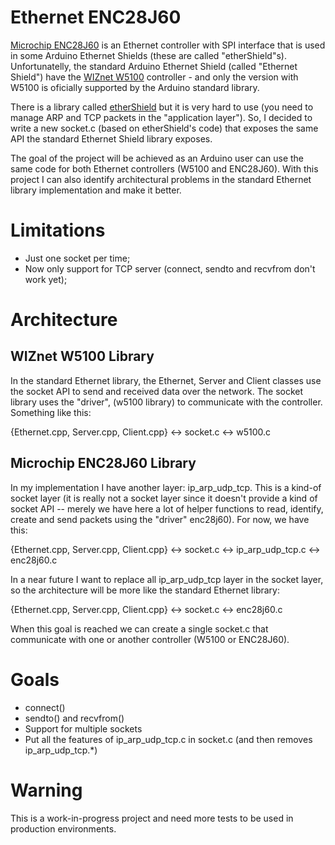 Ethernet ENC28J60
==================

[Microchip ENC28J60](http://www.microchip.com/wwwproducts/Devices.aspx?dDocName=en022889) is an Ethernet controller with SPI interface that is used in some Arduino Ethernet Shields (these are called "etherShield"s). Unfortunatelly, the standard Arduino Ethernet Shield (called "Ethernet Shield") have the [WIZnet W5100](http://www.wiznet.co.kr/Sub_Modules/en/product/Product_Detail.asp?cate1=5&cate2=7&cate3=26&pid=1011) controller - and only the version with W5100 is oficially supported by the Arduino standard library.

There is a library called [etherShield](http://www.nuelectronics.com/download/projects/etherShield.zip) but it is very hard to use (you need to manage ARP and TCP packets in the "application layer"). So, I decided to write a new socket.c (based on etherShield's code) that exposes the same API the standard Ethernet Shield library exposes.

The goal of the project will be achieved as an Arduino user can use the same code for both Ethernet controllers (W5100 and ENC28J60). With this project I can also identify architectural problems in the standard Ethernet library implementation and make it better.

Limitations
===========

- Just one socket per time;
- Now only support for TCP server (connect, sendto and recvfrom don't work yet);


Architecture
============

WIZnet W5100 Library
--------------------

In the standard Ethernet library, the Ethernet, Server and Client classes use the socket API to send and received data over the network. The socket library uses the "driver", (w5100 library) to communicate with the controller. Something like this:

{Ethernet.cpp, Server.cpp, Client.cpp} <-> socket.c <-> w5100.c

Microchip ENC28J60 Library
--------------------------

In my implementation I have another layer: ip_arp_udp_tcp. This is a kind-of socket layer (it is really not a socket layer since it doesn't provide a kind of socket API -- merely we have here a lot of helper functions to read, identify, create and send packets using the "driver" enc28j60). For now, we have this:

{Ethernet.cpp, Server.cpp, Client.cpp} <-> socket.c <-> ip_arp_udp_tcp.c <-> enc28j60.c

In a near future I want to replace all ip_arp_udp_tcp layer in the socket layer, so the architecture will be more like the standard Ethernet library:

{Ethernet.cpp, Server.cpp, Client.cpp} <-> socket.c <-> enc28j60.c

When this goal is reached we can create a single socket.c that communicate with one or another controller (W5100 or ENC28J60).

Goals
=====

- connect()
- sendto() and recvfrom()
- Support for multiple sockets
- Put all the features of ip_arp_udp_tcp.c in socket.c (and then removes ip_arp_udp_tcp.*)


Warning
=======
This is a work-in-progress project and need more tests to be used in production environments.
